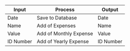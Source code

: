 |Input|Process|Output|
|-----|-------|------|
|Date|Save to Database|Date|
|Name|Add of Expenses|Name|
|Value|Add of Monthly Expense|Value|
|ID Number|Add of Yearly Expense|ID Number|
